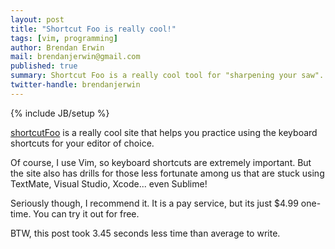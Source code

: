 ```yaml
---
layout: post
title: "Shortcut Foo is really cool!"
tags: [vim, programming]
author: Brendan Erwin
mail: brendanjerwin@gmail.com
published: true
summary: Shortcut Foo is a really cool tool for "sharpening your saw".
twitter-handle: brendanjerwin
---
```

{% include JB/setup %}

[shortcutFoo](https://www.shortcutfoo.com/) is a really cool site that
helps you practice using the keyboard shortcuts for your editor of
choice.

Of course, I use Vim, so keyboard shortcuts are extremely important. But
the site also has drills for those less fortunate among us that are
stuck using TextMate, Visual Studio, Xcode... even Sublime!

Seriously though, I recommend it. It is a pay service, but its just
$4.99 one-time. You can try it out for free.

BTW, this post took 3.45 seconds less time than average to write.
